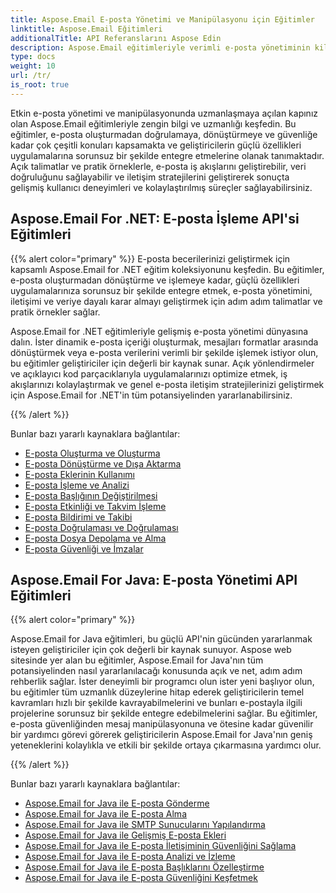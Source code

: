 ```yaml
---
title: Aspose.Email E-posta Yönetimi ve Manipülasyonu için Eğitimler
linktitle: Aspose.Email Eğitimleri
additionalTitle: API Referanslarını Aspose Edin
description: Aspose.Email eğitimleriyle verimli e-posta yönetiminin kilidini açın. Kompozisyondan güvenliğe kadar gelişmiş iş akışları ve kullanıcı deneyimleri için çeşitli yönlerde uzmanlaşın.
type: docs
weight: 10
url: /tr/
is_root: true
---
```

Etkin e-posta yönetimi ve manipülasyonunda uzmanlaşmaya açılan kapınız olan Aspose.Email eğitimleriyle zengin bilgi ve uzmanlığı keşfedin. Bu eğitimler, e-posta oluşturmadan doğrulamaya, dönüştürmeye ve güvenliğe kadar çok çeşitli konuları kapsamakta ve geliştiricilerin güçlü özellikleri uygulamalarına sorunsuz bir şekilde entegre etmelerine olanak tanımaktadır. Açık talimatlar ve pratik örneklerle, e-posta iş akışlarını geliştirebilir, veri doğruluğunu sağlayabilir ve iletişim stratejilerini geliştirerek sonuçta gelişmiş kullanıcı deneyimleri ve kolaylaştırılmış süreçler sağlayabilirsiniz.

## Aspose.Email For .NET: E-posta İşleme API'si Eğitimleri
{{% alert color="primary" %}}
E-posta becerilerinizi geliştirmek için kapsamlı Aspose.Email for .NET eğitim koleksiyonunu keşfedin. Bu eğitimler, e-posta oluşturmadan dönüştürme ve işlemeye kadar, güçlü özellikleri uygulamalarınıza sorunsuz bir şekilde entegre etmek, e-posta yönetimini, iletişimi ve veriye dayalı karar almayı geliştirmek için adım adım talimatlar ve pratik örnekler sağlar.

Aspose.Email for .NET eğitimleriyle gelişmiş e-posta yönetimi dünyasına dalın. İster dinamik e-posta içeriği oluşturmak, mesajları formatlar arasında dönüştürmek veya e-posta verilerini verimli bir şekilde işlemek istiyor olun, bu eğitimler geliştiriciler için değerli bir kaynak sunar. Açık yönlendirmeler ve açıklayıcı kod parçacıklarıyla uygulamalarınızı optimize etmek, iş akışlarınızı kolaylaştırmak ve genel e-posta iletişim stratejilerinizi geliştirmek için Aspose.Email for .NET'in tüm potansiyelinden yararlanabilirsiniz.

{{% /alert %}}

Bunlar bazı yararlı kaynaklara bağlantılar:
- [E-posta Oluşturma ve Oluşturma](./net/email-composition-and-creation/)
- [E-posta Dönüştürme ve Dışa Aktarma](./net/email-conversion-and-export/)
- [E-posta Eklerinin Kullanımı](./net/email-attachment-handling/)
- [E-posta İşleme ve Analizi](./net/email-processing-and-analysis/)
- [E-posta Başlığının Değiştirilmesi](./net/email-header-manipulation/)
- [E-posta Etkinliği ve Takvim İşleme](./net/email-event-and-calendar-handling/)
- [E-posta Bildirimi ve Takibi](./net/email-notification-and-tracking/)
- [E-posta Doğrulaması ve Doğrulaması](./net/email-validation-and-verification/)
- [E-posta Dosya Depolama ve Alma](./net/email-file-storage-and-retrieval/)
- [E-posta Güvenliği ve İmzalar](./net/email-security-and-signatures/)

## Aspose.Email For Java: E-posta Yönetimi API Eğitimleri
{{% alert color="primary" %}}

Aspose.Email for Java eğitimleri, bu güçlü API'nin gücünden yararlanmak isteyen geliştiriciler için çok değerli bir kaynak sunuyor. Aspose web sitesinde yer alan bu eğitimler, Aspose.Email for Java'nın tüm potansiyelinden nasıl yararlanılacağı konusunda açık ve net, adım adım rehberlik sağlar. İster deneyimli bir programcı olun ister yeni başlıyor olun, bu eğitimler tüm uzmanlık düzeylerine hitap ederek geliştiricilerin temel kavramları hızlı bir şekilde kavrayabilmelerini ve bunları e-postayla ilgili projelerine sorunsuz bir şekilde entegre edebilmelerini sağlar. Bu eğitimler, e-posta güvenliğinden mesaj manipülasyonuna ve ötesine kadar güvenilir bir yardımcı görevi görerek geliştiricilerin Aspose.Email for Java'nın geniş yeteneklerini kolaylıkla ve etkili bir şekilde ortaya çıkarmasına yardımcı olur.


{{% /alert %}}

Bunlar bazı yararlı kaynaklara bağlantılar:
- [Aspose.Email for Java ile E-posta Gönderme](./java/sending-emails/)
- [Aspose.Email for Java ile E-posta Alma](./java/receiving-emails/)
- [Aspose.Email for Java ile SMTP Sunucularını Yapılandırma](./java/configuring-smtp-servers/)
- [Aspose.Email for Java ile Gelişmiş E-posta Ekleri](./java/advanced-email-attachments/)
- [Aspose.Email for Java ile E-posta İletişiminin Güvenliğini Sağlama](./java/securing-email-communications/)
- [Aspose.Email for Java ile E-posta Analizi ve İzleme](./java/email-analytics-and-tracking/)
- [Aspose.Email for Java ile E-posta Başlıklarını Özelleştirme](./java/customizing-email-headers/)
- [Aspose.Email for Java ile E-posta Güvenliğini Keşfetmek](./java/exploring-email-security/)